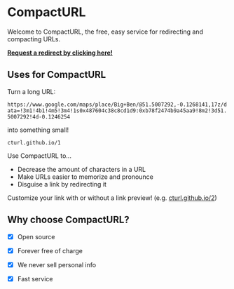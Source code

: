 # CompactURL

Welcome to CompactURL, the free, easy service for redirecting and compacting URLs.

**[Request a redirect by clicking here!](https://cturl.github.io/request/)**

## Uses for CompactURL

Turn a long URL:

`https://www.google.com/maps/place/Big+Ben/@51.5007292,-0.1268141,17z/data=!3m1!4b1!4m5!3m4!1s0x487604c38c8cd1d9:0xb78f2474b9a45aa9!8m2!3d51.5007292!4d-0.1246254`

into something small!

`cturl.github.io/1`

Use CompactURL to...

* Decrease the amount of characters in a URL
* Make URLs easier to memorize and pronounce
* Disguise a link by redirecting it

Customize your link with or without a link preview! (e.g. [cturl.github.io/2](https://cturl.github.io/2))

## Why choose CompactURL?

- [X] Open source
- [X] Forever free of charge
- [X] We never sell personal info
- [X] Fast service

